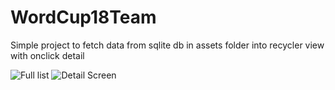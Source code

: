# WordCup18Team
Simple project to fetch data from sqlite db in assets folder into recycler view with onclick detail

![Full list](/Screenshots/to/Screenshot_1533834758.png?raw=true "Full list")
![Detail Screen](/Screenshots/to/Screenshot_1533834770.png?raw=true "Detail Screen")